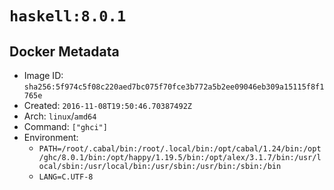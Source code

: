 # `haskell:8.0.1`

## Docker Metadata

- Image ID: `sha256:5f974c5f08c220aed7bc075f70fce3b772a5b2ee09046eb309a15115f8f1765e`
- Created: `2016-11-08T19:50:46.70387492Z`
- Arch: `linux`/`amd64`
- Command: `["ghci"]`
- Environment:
  - `PATH=/root/.cabal/bin:/root/.local/bin:/opt/cabal/1.24/bin:/opt/ghc/8.0.1/bin:/opt/happy/1.19.5/bin:/opt/alex/3.1.7/bin:/usr/local/sbin:/usr/local/bin:/usr/sbin:/usr/bin:/sbin:/bin`
  - `LANG=C.UTF-8`

